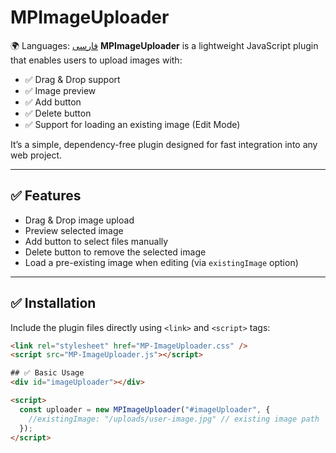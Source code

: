# MPImageUploader

🌍 Languages: [فارسی](./README.fa.md)
**MPImageUploader** is a lightweight JavaScript plugin that enables users to upload images with:

- ✅ Drag & Drop support
- ✅ Image preview
- ✅ Add button
- ✅ Delete button
- ✅ Support for loading an existing image (Edit Mode)

It’s a simple, dependency-free plugin designed for fast integration into any web project.

---

## ✅ Features

- Drag & Drop image upload
- Preview selected image
- Add button to select files manually
- Delete button to remove the selected image
- Load a pre-existing image when editing (via `existingImage` option)

---

## ✅ Installation

Include the plugin files directly using `<link>` and `<script>` tags:

```html
<link rel="stylesheet" href="MP-ImageUploader.css" />
<script src="MP-ImageUploader.js"></script>

## ✅ Basic Usage
<div id="imageUploader"></div>

<script>
  const uploader = new MPImageUploader("#imageUploader", {
    //existingImage: "/uploads/user-image.jpg" // existing image path
  });
</script>
```
